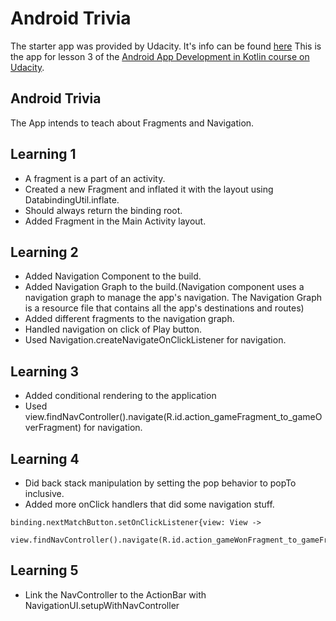 # Android Trivia

The starter app was provided by Udacity. It's info can be found [here](https://github.com/udacity/andfun-kotlin-android-trivia/tree/starter-code#how-to-use-this-repo-while-taking-the-course)
This is the app for lesson 3 of the [Android App Development in Kotlin course on Udacity](https://www.udacity.com/course/developing-android-apps-with-kotlin--ud9012).

## Android Trivia 

The App intends to teach about Fragments and Navigation.


## Learning 1
* A fragment is a part of an activity.
* Created a new Fragment and inflated it with the layout using DatabindingUtil.inflate.
* Should always return the binding root.
* Added Fragment in the Main Activity layout.

## Learning 2
* Added Navigation Component to the build.
* Added Navigation Graph to the build.(Navigation component uses a navigation graph to manage the
app's navigation. The Navigation Graph is a resource file that contains all the app's destinations and
routes)
* Added different fragments to the navigation graph.
* Handled navigation on click of Play button.
* Used Navigation.createNavigateOnClickListener for navigation.

## Learning 3
* Added conditional rendering to the application
* Used view.findNavController().navigate(R.id.action_gameFragment_to_gameOverFragment) for navigation.

## Learning 4
* Did back stack manipulation by setting the pop behavior to popTo inclusive.
* Added more onClick handlers that did some navigation stuff.
```
binding.nextMatchButton.setOnClickListener{view: View ->
              view.findNavController().navigate(R.id.action_gameWonFragment_to_gameFragment)}
```

## Learning 5
* Link the NavController to the ActionBar with NavigationUI.setupWithNavController